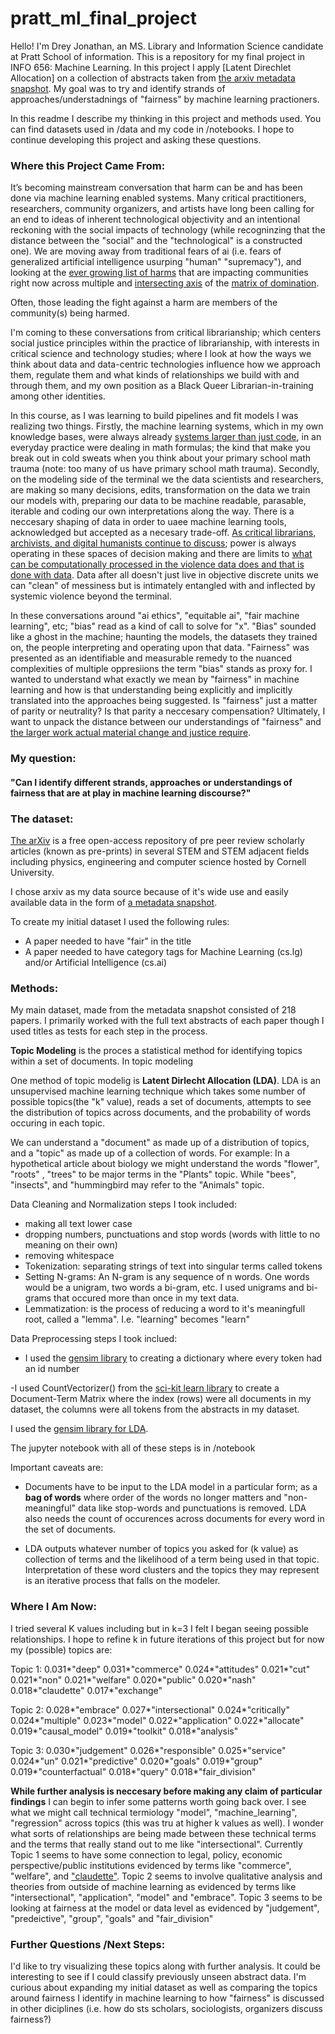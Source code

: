 # pratt_ml_final_project
Hello! 
I'm Drey Jonathan, an MS. Library and Information Science candidate at Pratt School of information. This is a repository for my final project in INFO 656: Machine Learning. In this project I apply [Latent Direchlet Allocation] on a collection of abstracts taken from [the arxiv metadata snapshot](https://arxiv.org/). My goal was to try and identify strands of approaches/understadnings of "fairness" by machine learning practioners. 

In this readme I describe my thinking in this project and methods used. You can find datasets used in /data and my code in /notebooks. I hope to continue developing this project and asking these questions. 


### Where this Project Came From:
It’s becoming mainstream conversation that harm can be and has been done via machine learning enabled systems. Many critical practitioners, researchers, community organizers, and artists have long been calling for an end to ideas of inherent technological objectivity and an intentional reckoning with the social impacts of technology (while recogninzing that the distance between the "social" and the "technological" is a constructed one). We are moving away from traditional fears of ai (i.e. fears of generalized artificial intelligence usurping "human" "supremacy"), and looking at the [ever growing list of harms](https://datajusticelab.org/data-harm-record/) that are impacting communities right now across multiple and [intersecting axis](https://jods.mitpress.mit.edu/pub/costanza-chock/release/4) of the [matrix of domination](http://www.oregoncampuscompact.org/uploads/1/3/0/4/13042698/patricia_hill_collins_black_feminist_thought_in_the_matrix_of_domination.pdf). 

Often, those leading the fight against a harm are members of the community(s) being harmed. 

I'm coming to these conversations from critical librarianship; which centers social justice principles within the practice of librarianship, with interests in critical science and technology studies; where I look at how the ways we think about data and data-centric technologies influence how we approach them, regulate them and what kinds of relationships we build with and through them, and my own position as a Black Queer Librarian-in-training among other identities. 

In this course, as I was learning to build pipelines and fit models I was realizing two things. Firstly, the machine learning systems, which in my own knowledge bases, were always already [systems larger than just code](https://anatomyof.ai/), in an everyday practice were dealing in math formulas; the kind that make you break out in cold sweats when you think about your primary school math trauma (note: too many of us have primary school math trauma). Secondly, on the modeling side of the terminal we the data scientists and researchers, are making so many decisions, edits, transformation on the data we train our models with, preparing our data to be machine readable, parasable, iterable and coding our own interpretations along the way. There is a neccesary shaping of data in order to uaee machine learning tools, acknowledged but accepted as a necesary trade-off. [As  critical librarians, archivists, and digital humanists continue to discuss](https://arxiv.org/pdf/1912.10389.pdf); power is always operating in these spaces of decision making and there are limits to [what can be computationally processed in the violence data does and that is done with data](http://writingindhf19.web.unc.edu/files/2019/10/0360057.pdf). Data after all doesn't just live in objective discrete units we can "clean" of messiness but is intimately entangled with and inflected by systemic violence beyond the terminal. 

In these conversations around "ai ethics", "equitable ai", "fair machine learning", etc; "bias" read as a kind of call to solve for "x". "Bias" sounded like a ghost in the machine; haunting the models, the datasets they trained on, the people interpreting and operating upon that data. "Fairness" was presented as an identifiable and measurable remedy to the nuanced complexities of multiple oppresiions the term "bias" stands as proxy for. I wanted to understand what exactly we mean by "fairness" in machine learning and how is that understanding being explicitly and implicitly translated into the approaches being suggested. Is "fairness" just a matter of parity or neutrality? Is that parity a neccesary compensation? Ultimately, I want to unpack the distance between our understandings of "fairness" and [the larger work actual material change and justice require](https://upfromthecracks.medium.com/on-the-moral-collapse-of-ai-ethics-791cbc7df872). 

### My question:
#### "Can I identify different strands, approaches or understandings of fairness that are at play in machine learning discourse?"

### The dataset: 
[The arXiv](https://arxiv.org/) is a free open-access repository of pre peer review scholarly articles (known as pre-prints) in several STEM and STEM adjacent fields including physics, engineering and computer science hosted by Cornell University.

I chose arxiv as my data source because of it's wide use and easily available data in the form of [a metadata snapshot](https://www.kaggle.com/Cornell-University/arxiv?select=arxiv-metadata-oai-snapshot.json). 

To create my initial dataset I used the following rules: 
- A paper needed to have "fair" in the title
- A paper needed to have category tags for Machine Learning (cs.lg) and/or Artificial Intelligence (cs.ai)


### Methods:

My main dataset, made from the metadata snapshot consisted of 218 papers. I primarily worked with the full text abstracts of each paper though I used titles as tests for each step in the process. 

**Topic Modeling** is the proces a statistical method for identifying topics within a set of documents. In topic modeling   

One method of topic modelig is **Latent Dirlecht Allocation (LDA)**. LDA is an unsupervised machine learning technique which takes some number of possible topics(the "k" value), reads a set of documents, attempts to see the distribution of topics across documents, and the probability of words occuring in each topic.  

We can understand a "document" as made up of a distribution of topics, and a "topic" as made up of a collection of words. For example: In a hypothetical article about biology we might understand the words "flower", "roots" , "trees" to be major terms in the "Plants" topic. While "bees", "insects", and "hummingbird may refer to the "Animals" topic.

Data Cleaning and Normalization steps I took included:
- making all text lower case
- dropping numbers, punctuations and stop words (words with little to no meaning on their own)
- removing whitespace
- Tokenization: separating strings of text into singular terms called tokens 
- Setting N-grams: An N-gram is any sequence of n words. One words would be a unigram, two words a bi-gram, etc. I used unigrams and bi-grams that occured more than once in my text data. 
- Lemmatization: is the process of reducing a word to it's meaningfull root, called a "lemma". I.e. "learning" becomes "learn"

Data Preprocessing steps I took inclued:
- I used the [gensim library](https://radimrehurek.com/gensim/) to creating a dictionary where every token had an id number

-I used CountVectorizer() from the [sci-kit learn library](https://scikit-learn.org/stable/index.html) to create a Document-Term Matrix where the index (rows) were all documents in my dataset, the columns were all tokens from the abstracts in my dataset. 

I used the [gensim library for LDA](https://radimrehurek.com/gensim/models/ldamodel.html?highlight=ldamodel#gensim.models.ldamodel.LdaModel). 

The jupyter notebook with all of these steps is in /notebook

Important caveats are: 
- Documents have to be input to the LDA model in a particular form; as a **bag of words** where order of the words no longer matters and "non-meaningful" data like stop-words and punctuations is removed. LDA also needs the count of occurences across documents for every word in the set of documents. 

- LDA outputs whatever number of topics you asked for (k value) as collection of terms and the likelihood of a term being used in that topic. Interpretation of these word clusters and the topics they may represent is an iterative process that falls on the modeler. 


### Where I Am Now:
I tried several K values including but in k=3 I felt I began seeing possible relationships. I hope to refine k in future iterations of this project but for now my (possible) topics are:

Topic 1: 
0.031*"deep" 
0.031*"commerce" 
0.024*"attitudes" 
0.021*"cut" 
0.021*"non"
0.021*"welfare" 
0.020*"public" 
0.020*"nash" 
0.018*"claudette" 
0.017*"exchange" 

Topic 2: 
0.028*"embrace" 
0.027*"intersectional" 
0.024*"critically" 
0.024*"multiple" 
0.023*"model" 
0.022*"application" 
0.022*"allocate" 
0.019*"causal_model"
0.019*"toolkit" 
0.018*"analysis" 

Topic 3: 
0.030*"judgement" 
0.026*"responsible"
0.025*"service"
0.024*"un" 
0.021*"predictive" 
0.020*"goals" 
0.019*"group"
0.019*"counterfactual" 
0.018*"query" 
0.018*"fair_division" 

**While further analysis is neccesary before making any claim of particular findings** I can begin to infer some patterns worth going back over. I see what we might call technical termiology "model", "machine_learning", "regression" across topics (this was tru at higher k values as well). I wonder what sorts of relationships are being made between these technical terms and the terms that really stand out to me like "intersectional". Currently Topic 1 seems to have some connection to legal, policy, economic perspective/public institutions evidenced by terms like "commerce", "welfare", and ["claudette"](http://claudette.eui.eu/). Topic 2 seems to involve qualitative analysis and theories from outside of machine learning as evidenced by terms like "intersectional", "application", "model" and "embrace". Topic 3 seems to be looking at fairness at the model or data level as evidenced by "judgement", "predeictive", "group", "goals" and "fair_division"

### Further Questions /Next Steps: 

I'd like to try visualizing these topics along with further analysis. It could be interesting to see if I could classify previously unseen abstract data. I'm curious about expanding my initial dataset as well as comparing the topics around fairness I identify in machine learning to how "fairness" is discussed in other diciplines (i.e. how do sts scholars, sociologists, organizers discuss fairness?)
